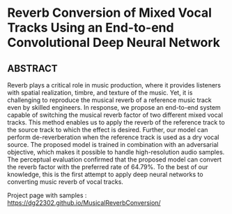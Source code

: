 # Reverb Conversion of Mixed Vocal Tracks Using an End-to-end Convolutional Deep Neural Network


## ABSTRACT
Reverb plays a critical role in music production, where it provides listeners with spatial realization, timbre, and texture of the music. Yet, it is challenging to reproduce the musical reverb of a reference music track even by skilled engineers. In response, we propose an end-to-end system capable of switching the musical reverb factor of two different mixed vocal tracks. This method enables us to apply the reverb of the reference track to the source track to which the effect is desired. Further, our model can perform de-reverberation when the reference track is used as a dry vocal source. The proposed model is trained in combination with an adversarial objective, which makes it possible to handle high-resolution audio samples. The perceptual evaluation confirmed that the proposed model can convert the reverb factor with the preferred rate of 64.79%. To the best of our knowledge, this is the first attempt to apply deep neural networks to converting music reverb of vocal tracks.

Project page with samples : <https://dg22302.github.io/MusicalReverbConversion/>

